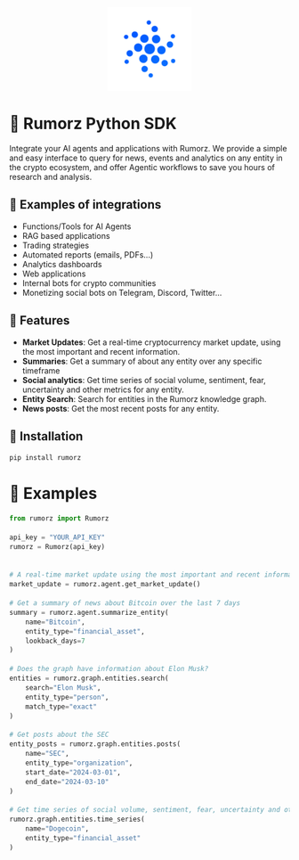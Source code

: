 
<p align="center">
    <img src="logo.svg" alt="Rumorz Logo" width="150"/>
</p>

# 🚀 Rumorz Python SDK

Integrate your AI agents and applications with Rumorz. We provide a simple and easy interface to query for news, events and analytics on any entity in the crypto ecosystem,
and offer Agentic workflows to save you hours of research and analysis.

## 🚀 Examples of integrations

- Functions/Tools for AI Agents
- RAG based applications
- Trading strategies
- Automated reports (emails, PDFs...)
- Analytics dashboards
- Web applications
- Internal bots for crypto communities
- Monetizing social bots on Telegram, Discord, Twitter...

## 🚀 Features
- **Market Updates**: Get a real-time cryptocurrency market update, using the most important and recent information.
- **Summaries**: Get a summary of about any entity over any specific timeframe
- **Social analytics**: Get time series of social volume, sentiment, fear, uncertainty and other metrics for any entity.
- **Entity Search**: Search for entities in the Rumorz knowledge graph.
- **News posts**: Get the most recent posts for any entity.

## 🚀 Installation

```bash
pip install rumorz
```

# 🚀 Examples
```python
from rumorz import Rumorz

api_key = "YOUR_API_KEY"
rumorz = Rumorz(api_key)


# A real-time market update using the most important and recent information
market_update = rumorz.agent.get_market_update()

# Get a summary of news about Bitcoin over the last 7 days
summary = rumorz.agent.summarize_entity(
    name="Bitcoin",
    entity_type="financial_asset",
    lookback_days=7
)

# Does the graph have information about Elon Musk?
entities = rumorz.graph.entities.search(
    search="Elon Musk",
    entity_type="person",
    match_type="exact"
)

# Get posts about the SEC
entity_posts = rumorz.graph.entities.posts(
    name="SEC",
    entity_type="organization",
    start_date="2024-03-01",
    end_date="2024-03-10"
)

# Get time series of social volume, sentiment, fear, uncertainty and other metrics for Dogecoin
rumorz.graph.entities.time_series(
    name="Dogecoin",
    entity_type="financial_asset"
)

```
